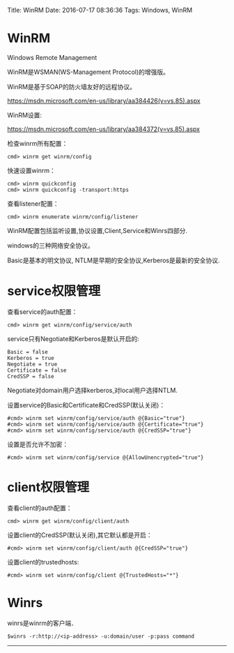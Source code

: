 Title: WinRM
Date: 2016-07-17 08:36:36
Tags: Windows, WinRM



# WinRM

Windows Remote Management

WinRM是WSMAN(WS-Management Protocol)的增强版。

WinRM是基于SOAP的防火墙友好的远程协议。

<https://msdn.microsoft.com/en-us/library/aa384426(v=vs.85).aspx>

WinRM设置:

<https://msdn.microsoft.com/en-us/library/aa384372(v=vs.85).aspx>

检查winrm所有配置：

    cmd> winrm get winrm/config

快速设置winrm：

    cmd> winrm quickconfig
    cmd> winrm quickconfig -transport:https

查看listener配置：

    cmd> winrm enumerate winrm/config/listener

WinRM配置包括监听设置,协议设置,Client,Service和Winrs四部分.

windows的三种网络安全协议。

Basic是基本的明文协议, NTLM是早期的安全协议,Kerberos是最新的安全协议.

# service权限管理

查看service的auth配置：

    cmd> winrm get winrm/config/service/auth

service只有Negotiate和Kerberos是默认开启的:

    Basic = false
    Kerberos = true
    Negotiate = true
    Certificate = false
    CredSSP = false

Negotiate对domain用户选择kerberos,对local用户选择NTLM.

设置service的Basic和Certificate和CredSSP(默认关闭)：

    #cmd> winrm set winrm/config/service/auth @{Basic="true"}
    #cmd> winrm set winrm/config/service/auth @{Certificate="true"}
    #cmd> winrm set winrm/config/service/auth @{CredSSP="true"}

设置是否允许不加密：

    #cmd> winrm set winrm/config/service @{AllowUnencrypted="true"}

# client权限管理

查看client的auth配置：

    cmd> winrm get winrm/config/client/auth

设置client的CredSSP(默认关闭),其它默认都是开启：

    #cmd> winrm set winrm/config/client/auth @{CredSSP="true"}

设置client的trustedhosts:

    #cmd> winrm set winrm/config/client @{TrustedHosts="*"}

# Winrs

winrs是winrm的客户端．

    $winrs -r:http://<ip-address> -u:domain/user -p:pass command

***
